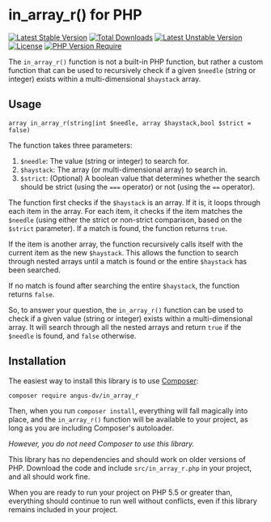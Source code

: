 
# in_array_r() for PHP
[![Latest Stable Version](http://poser.pugx.org/angus-dv/in_array_r/v)](https://packagist.org/packages/angus-dv/in_array_r) [![Total Downloads](http://poser.pugx.org/angus-dv/in_array_r/downloads)](https://packagist.org/packages/angus-dv/in_array_r) [![Latest Unstable Version](http://poser.pugx.org/angus-dv/in_array_r/v/unstable)](https://packagist.org/packages/angus-dv/in_array_r) [![License](http://poser.pugx.org/angus-dv/in_array_r/license)](https://packagist.org/packages/angus-dv/in_array_r) [![PHP Version Require](http://poser.pugx.org/angus-dv/in_array_r/require/php)](https://packagist.org/packages/angus-dv/in_array_r)


The `in_array_r()` function is not a built-in PHP function, but rather a custom function that can be used to recursively check if a given `$needle` (string or integer) exists within a multi-dimensional `$haystack` array.


## Usage

```
array in_array_r(string|int $needle, array $haystack,bool $strict = false)
```




The function takes three parameters:

1.  `$needle`: The value (string or integer) to search for.
2.  `$haystack`: The array (or multi-dimensional array) to search in.
3.  `$strict`: (Optional) A boolean value that determines whether the search should be strict (using the `===` operator) or not (using the `==` operator).

The function first checks if the `$haystack` is an array. If it is, it loops through each item in the array. For each item, it checks if the item matches the `$needle` (using either the strict or non-strict comparison, based on the `$strict` parameter). If a match is found, the function returns `true`.

If the item is another array, the function recursively calls itself with the current item as the new `$haystack`. This allows the function to search through nested arrays until a match is found or the entire `$haystack` has been searched.

If no match is found after searching the entire `$haystack`, the function returns `false`.

So, to answer your question, the `in_array_r()` function can be used to check if a given value (string or integer) exists within a multi-dimensional array. It will search through all the nested arrays and return `true` if the `$needle` is found, and `false` otherwise.

## Installation

The easiest way to install this library is to use [Composer](https://getcomposer.org/):

```
composer require angus-dv/in_array_r
```

Then, when you run `composer install`, everything will fall magically into place,
and the `in_array_r()` function will be available to your project, as long as
you are including Composer's autoloader.

_However, you do not need Composer to use this library._

This library has no dependencies and should work on older versions of PHP.
Download the code and include `src/in_array_r.php` in your project, and all
should work fine.

When you are ready to run your project on PHP 5.5 or greater than, everything should
continue to run well without conflicts, even if this library remains included
in your project.
